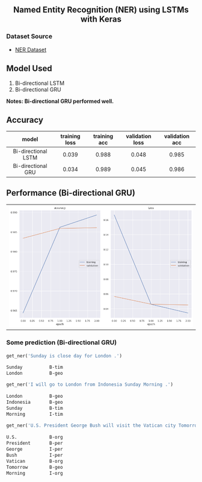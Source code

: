<h2 align=center> Named Entity Recognition (NER) using LSTMs with Keras</h2>

### Dataset Source

- [NER Dataset](https://www.kaggle.com/abhinavwalia95/entity-annotated-corpus)

## Model Used

1. Bi-directional LSTM
2. Bi-directional GRU

**Notes: Bi-directional GRU performed well.**

## Accuracy

| model  | training loss | training acc | validation loss | validation acc |
| :---: | :---: | :---: | :---: | :---: |
| Bi-directional LSTM | 0.039 | 0.988 | 0.048 | 0.985 |
| Bi-directional GRU | 0.034 | 0.989 | 0.045 | 0.986 |


## Performance (Bi-directional GRU) 

<table>
  <tr>
    <td><img src="output/GRU_.png" ></td>
  </tr>
 </table>

### Some prediction (Bi-directional GRU)

```python
get_ner('Sunday is close day for London .')
```

    Sunday         	B-tim
    London         	B-geo



```python
get_ner('I will go to London from Indonesia Sunday Morning .')
```

    London         	B-geo
    Indonesia      	B-geo
    Sunday         	B-tim
    Morning        	I-tim



```python
get_ner('U.S. President George Bush will visit the Vatican city Tomorrow Morning .')
```

    U.S.           	B-org
    President      	B-per
    George         	I-per
    Bush           	I-per
    Vatican        	B-org
    Tomorrow       	B-geo
    Morning        	I-org

